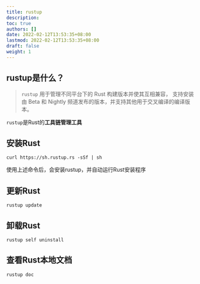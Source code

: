 ```yaml
---
title: rustup
description:
toc: true
authors: []
date: 2022-02-12T13:53:35+08:00
lastmod: 2022-02-12T13:53:35+08:00
draft: false
weight: 1
---
```




## rustup是什么？

> `rustup` 用于管理不同平台下的 Rust 构建版本并使其互相兼容， 支持安装由 Beta 和 Nightly 频道发布的版本，并支持其他用于交叉编译的编译版本。

`rustup`是Rust的**工具链管理工具**



## 安装Rust

```shell
curl https://sh.rustup.rs -sSf | sh
```

使用上述命令后，会安装rustup，并自动运行Rust安装程序



## 更新Rust

```shell
rustup update
```



## 卸载Rust

```shell
rustup self uninstall
```



## 查看Rust本地文档

```shell
rustup doc
```